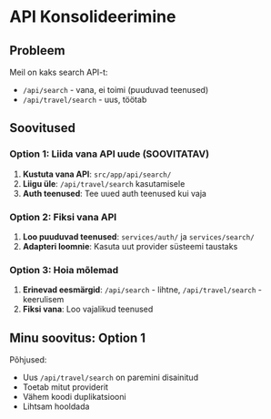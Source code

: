 # API Konsolideerimine

## Probleem

Meil on kaks search API-t:
- `/api/search` - vana, ei toimi (puuduvad teenused)
- `/api/travel/search` - uus, töötab

## Soovitused

### Option 1: Liida vana API uude (SOOVITATAV)

1. **Kustuta vana API**: `src/app/api/search/`
2. **Liigu üle**: `/api/travel/search` kasutamisele
3. **Auth teenused**: Tee uued auth teenused kui vaja

### Option 2: Fiksi vana API

1. **Loo puuduvad teenused**: `services/auth/` ja `services/search/`
2. **Adapteri loomnie**: Kasuta uut provider süsteemi taustaks

### Option 3: Hoia mõlemad

1. **Erinevad eesmärgid**: `/api/search` - lihtne, `/api/travel/search` - keerulisem
2. **Fiksi vana**: Loo vajalikud teenused

## Minu soovitus: Option 1

Põhjused:
- Uus `/api/travel/search` on paremini disainitud
- Toetab mitut providerit
- Vähem koodi duplikatsiooni
- Lihtsam hooldada
